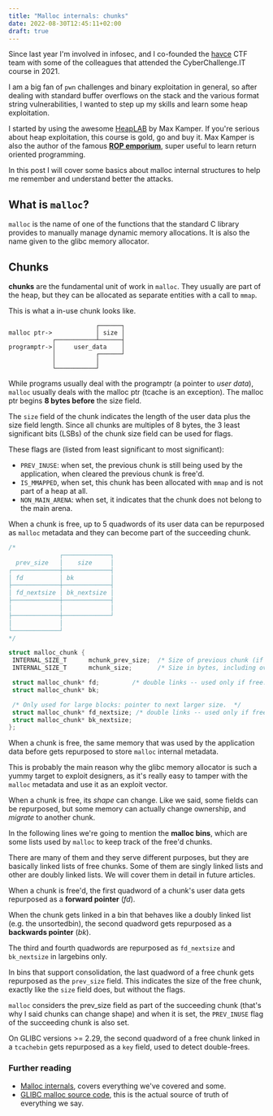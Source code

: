 ```yaml
---
title: "Malloc internals: chunks"
date: 2022-08-30T12:45:11+02:00
draft: true
---
```

Since last year I'm involved in infosec, and I co-founded the
[havce](https://havce.it) CTF team with some of the colleagues that attended
the CyberChallenge.IT course in 2021. 

I am a big fan of `pwn` challenges and binary exploitation in general,
so after dealing with standard buffer overflows on the stack and the various
format string vulnerabilities, I wanted to step up my skills and learn some
heap exploitation.

I started by using the awesome 
[HeapLAB](https://www.udemy.com/course/linux-heap-exploitation-part-1) by 
Max Kamper. If you're serious about heap exploitation, this course is gold, 
go and buy it. Max Kamper is also the author of the famous 
[**ROP emporium**](https://ropemporium.com/), super useful to learn return oriented programming.

In this post I will cover some basics about malloc internal structures 
to help me remember and understand better the attacks.

## What is `malloc`?
`malloc` is the name of one of the functions that the standard C library
provides to manually manage dynamic memory allocations.
It is also the name given to the glibc memory allocator. 

## Chunks
**chunks** are the fundamental unit of work in `malloc`. They usually are
part of the heap, but they can be allocated as separate entities with a 
call to `mmap`.

This is what a in-use chunk looks like.
```
                        ┌──────┐
malloc ptr->            │ size │
            ┌───────────┴──────┤
programptr->│     user_data    │
            │           ┌──────┘
            │           │
            └───────────┘
```
While programs usually deal with the programptr (a pointer to *user data*),
`malloc` usually deals with the malloc ptr (tcache is an exception). 
The malloc ptr begins **8 bytes before** the size field.

The `size` field of the chunk indicates the length of the user data plus 
the size field length. Since all chunks are multiples of 8 bytes, the 3
least significant bits (LSBs) of the chunk size field can be used for flags.

These flags are (listed from least significant to most significant):
 - `PREV_INUSE`: when set, the previous chunk is still being used by the
 application, when cleared the previous chunk is free'd.
 - `IS_MMAPPED`, when set, this chunk has been allocated with `mmap` and is 
 not part of a heap at all.
 - `NON_MAIN_ARENA`: when set, it indicates that the chunk does not belong
 to the main arena.

 When a chunk is free, up to 5 quadwords of its user data can be repurposed
 as `malloc` metadata and they can become part of the succeeding chunk.

 ``` C
/*
               ┌─────────────┐
   prev_size   │    size     │
┌─────────────┼─────────────┤
│ fd          │ bk          │
├─────────────┼─────────────┤
│ fd_nextsize │ bk_nextsize │
├─────────────┼─────────────┤
│             │             │
├─────────────┼─────────────┘
│             │             
└─────────────┘
*/

struct malloc_chunk {
  INTERNAL_SIZE_T      mchunk_prev_size;  /* Size of previous chunk (if free).  */
  INTERNAL_SIZE_T      mchunk_size;       /* Size in bytes, including overhead. */

  struct malloc_chunk* fd;         /* double links -- used only if free. */
  struct malloc_chunk* bk;

  /* Only used for large blocks: pointer to next larger size.  */
  struct malloc_chunk* fd_nextsize; /* double links -- used only if free. */
  struct malloc_chunk* bk_nextsize;
};

```
When a chunk is free, the same memory that was used by the application 
data before gets repurposed to store `malloc` internal metadata.

This is probably the main reason why the glibc memory allocator is such a
yummy target to exploit designers, as it's really easy to tamper with
the `malloc` metadata and use it as an exploit vector.

When a chunk is free, its *shape* can change. Like we said, some fields
can be repurposed, but some memory can actually change ownership, and 
*migrate* to another chunk.

In the following lines we're going to mention the **malloc bins**,
which are some lists used by `malloc` to keep track of the free'd chunks. 

There are many of them and they serve different purposes, but they are
basically linked lists of free chunks. Some of them are singly linked lists
and other are doubly linked lists. We will cover them in detail in 
future articles.

When a chunk is free'd, the first quadword of a chunk's user data gets
repurposed as a **forward pointer** (*fd*).

When the chunk gets linked in a bin that behaves like a doubly linked list
(e.g. the unsortedbin), the second quadword gets repurposed as a
**backwards pointer** (*bk*).

The third and fourth quadwords are repurposed as `fd_nextsize` and 
`bk_nextsize` in largebins only.

In bins that support consolidation, the last quadword of a free chunk gets
repurposed as the `prev_size` field. This indicates the size of the free
chunk, exactly like the `size` field does, but without the flags.

`malloc` considers the prev_size field as part of the succeeding chunk
(that's why I said chunks can change shape) and when it is set, the
`PREV_INUSE` flag of the succeeding chunk is also set.

On GLIBC versions >= 2.29, the second quadword of a free chunk linked
in a `tcachebin` gets repurposed as a `key` field, used to detect 
double-frees.

### Further reading
 - [Malloc internals](https://sourceware.org/glibc/wiki/MallocInternals),
covers everything we've covered and some.
 - [GLIBC malloc source code](https://elixir.bootlin.com/glibc/glibc-2.36/source/malloc/malloc.c), this is the actual source of truth of everything we 
 say.
